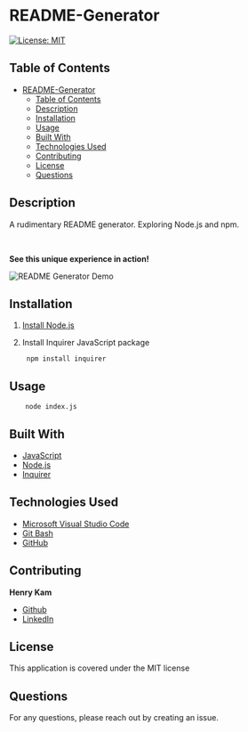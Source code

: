 # README-Generator

[![License: MIT](https://img.shields.io/badge/License-MIT-yellow.svg)](https://opensource.org/licenses/MIT)

## Table of Contents

- [README-Generator](#readme-generator)
  - [Table of Contents](#table-of-contents)
  - [Description](#description)
  - [Installation](#installation)
  - [Usage](#usage)
  - [Built With](#built-with)
  - [Technologies Used](#technologies-used)
  - [Contributing](#contributing)
  - [License](#license)
  - [Questions](#questions)
  

## Description

A rudimentary README generator. Exploring Node.js and npm.

 <br />

**See this unique experience in action!**

![README Generator Demo]()

## Installation

1. [Install Node.js](https://nodejs.org/en/download/) 

2. Install Inquirer JavaScript package

        npm install inquirer

## Usage

        node index.js


## Built With

* [JavaScript](https://developer.mozilla.org/en-US/docs/Web/JavaScript)
* [Node.js](https://nodejs.org/en/)
* [Inquirer](https://www.npmjs.com/package/inquirer)



## Technologies Used

* [Microsoft Visual Studio Code](https://code.visualstudio.com/)
* [Git Bash](https://git-scm.com/downloads)
* [GitHub](https://github.com/)

## Contributing


**Henry Kam**

- [Github](https://github.com/gulpinhenry)
- [LinkedIn](https://www.linkedin.com/in/kamhenry/)


## License

This application is covered under the MIT license

## Questions

For any questions, please reach out by creating an issue.
